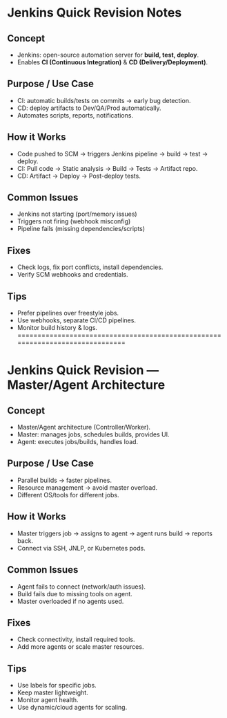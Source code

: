 # Jenkins Quick Revision Notes

## Concept
- Jenkins: open-source automation server for **build, test, deploy**.
- Enables **CI (Continuous Integration)** & **CD (Delivery/Deployment)**.

## Purpose / Use Case
- CI: automatic builds/tests on commits → early bug detection.
- CD: deploy artifacts to Dev/QA/Prod automatically.
- Automates scripts, reports, notifications.

## How it Works
- Code pushed to SCM → triggers Jenkins pipeline → build → test → deploy.
- CI: Pull code → Static analysis → Build → Tests → Artifact repo.
- CD: Artifact → Deploy → Post-deploy tests.

## Common Issues
- Jenkins not starting (port/memory issues)
- Triggers not firing (webhook misconfig)
- Pipeline fails (missing dependencies/scripts)

## Fixes
- Check logs, fix port conflicts, install dependencies.
- Verify SCM webhooks and credentials.

## Tips
- Prefer pipelines over freestyle jobs.
- Use webhooks, separate CI/CD pipelines.
- Monitor build history & logs.
==============================================================================
# Jenkins Quick Revision — Master/Agent Architecture

## Concept
- Master/Agent architecture (Controller/Worker).
- Master: manages jobs, schedules builds, provides UI.
- Agent: executes jobs/builds, handles load.

## Purpose / Use Case
- Parallel builds → faster pipelines.
- Resource management → avoid master overload.
- Different OS/tools for different jobs.

## How it Works
- Master triggers job → assigns to agent → agent runs build → reports back.
- Connect via SSH, JNLP, or Kubernetes pods.

## Common Issues
- Agent fails to connect (network/auth issues).
- Build fails due to missing tools on agent.
- Master overloaded if no agents used.

## Fixes
- Check connectivity, install required tools.
- Add more agents or scale master resources.

## Tips
- Use labels for specific jobs.
- Keep master lightweight.
- Monitor agent health.
- Use dynamic/cloud agents for scaling.

